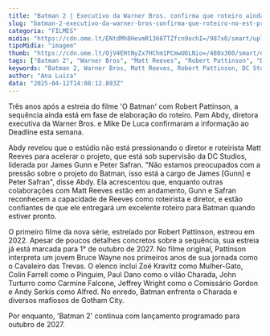 ```yaml
---
title: "Batman 2 | Executivo da Warner Bros. confirma que roteiro ainda está em desenvolvimento"
slug: "batman-2-executivo-da-warner-bros-confirma-que-roteiro-no-est-pronto"
categoria: "FILMES"
midia: "https://cdn.ome.lt/ENtdMh8HevmR1366TTZfcn9ochI=/987x0/smart/uploads/conteudo/fotos/thebatman_VsV8SRW.jpg"
tipoMidia: "imagem"
thumb: "https://cdn.ome.lt/OjV4EHtNyZx7HChm1PCmwU6LNio=/480x360/smart/extras/conteudos/thebatman_AOaAKxU.jpg"
tags: ["Batman 2", "Warner Bros", "Matt Reeves", "Robert Pattinson", "DC Studios", "James Gunn", "Peter Safran"]
keywords: "Batman 2, Warner Bros, Matt Reeves, Robert Pattinson, DC Studios, James Gunn, Peter Safran"
author: "Ana Luiza"
data: "2025-04-12T14:08:12.893Z"
---
```


Três anos após a estreia do filme 'O Batman' com Robert Pattinson, a sequência ainda está em fase de elaboração do roteiro. Pam Abdy, diretora executiva da Warner Bros. e Mike De Luca confirmaram a informação ao Deadline esta semana.

Abdy revelou que o estúdio não está pressionando o diretor e roteirista Matt Reeves para acelerar o projeto, que está sob supervisão da DC Studios, liderada por James Gunn e Peter Safran. "Não estamos preocupados com a pressão sobre o projeto do Batman, isso está a cargo de James [Gunn] e Peter Safran", disse Abdy. Ela acrescentou que, enquanto outras colaborações com Matt Reeves estão em andamento, Gunn e Safran reconhecem a capacidade de Reeves como roteirista e diretor, e estão confiantes de que ele entregará um excelente roteiro para Batman quando estiver pronto.

O primeiro filme da nova série, estrelado por Robert Pattinson, estreou em 2022. Apesar de poucos detalhes concretos sobre a sequência, sua estreia já está marcada para 1° de outubro de 2027. No filme original, Pattinson interpreta um jovem Bruce Wayne nos primeiros anos de sua jornada como o Cavaleiro das Trevas. O elenco inclui Zoë Kravitz como Mulher-Gato, Colin Farrell como o Pinguim, Paul Dano como o vilão Charada, John Turturro como Carmine Falcone, Jeffrey Wright como o Comissário Gordon e Andy Serkis como Alfred. No enredo, Batman enfrenta o Charada e diversos mafiosos de Gotham City.

Por enquanto, 'Batman 2' continua com lançamento programado para outubro de 2027.